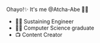 Ohayo!✨ 
It's me @Atcha-Abe 👩‍🏫
- 👩‍💼 Sustaining Engineer
- 👩‍💻 Computer Science graduate
- 📺 Content Creator



